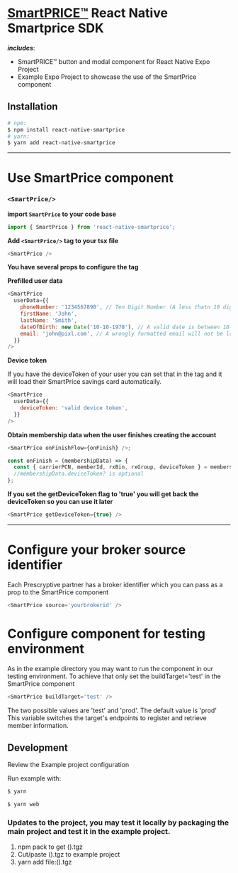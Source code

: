 # [SmartPRICE™](https://smartprice.myrx.io/) React Native Smartprice SDK

**_includes_**:

- SmartPRICE™ button and modal component for React Native Expo Project
- Example Expo Project to showcase the use of the SmartPrice component

## Installation

```sh
# npm:
$ npm install react-native-smartprice
# yarn:
$ yarn add react-native-smartprice
```

---

# Use SmartPrice component

### `<SmartPrice/>`

**import `SmartPrice` to your code base**

```js
import { SmartPrice } from 'react-native-smartprice';
```

**Add `<SmartPrice/>` tag to your tsx file**

```js
<SmartPrice />
```

**You have several props to configure the tag**

**Prefilled user data**

```js
<SmartPrice
  userData={{
    phoneNumber: '1234567890', // Ten Digit Number (A less thatn 10 digit number will not load)
    firstName: 'John',
    lastName: 'Smith',
    dateOfBirth: new Date('10-10-1978'), // A valid date is between 18-65 years old
    email: 'john@pixl.com', // A wrongly formatted email will not be loaded
  }}
/>
```

**Device token**

If you have the deviceToken of your user you can set that in the tag
and it will load their SmartPrice savings card automatically.

```js
<SmartPrice
  userData={{
    deviceToken: 'valid device token',
  }}
/>
```

**Obtain membership data when the user finishes creating the account**

```js
<SmartPrice onFinishFlow={onFinish} />;

const onFinish = (membershipData) => {
  const { carrierPCN, memberId, rxBin, rxGroup, deviceToken } = membershipData;
  //membershipData.deviceToken? is optional
};
```

**If you set the getDeviceToken flag to 'true' you will get back the deviceToken so you can use it later**

```js
<SmartPrice getDeviceToken={true} />
```

---

# Configure your broker source identifier

Each Prescryptive partner has a broker identifier which you can pass as a prop
to the SmartPrice component

```js
<SmartPrice source='yourbrokerid' />
```

# Configure component for testing environment

As in the example directory you may want to run the component in our testing environment.
To achieve that only set the buildTarget='test' in the SmartPrice component

```js
<SmartPrice buildTarget='test' />
```

The two possible values are 'test' and 'prod'. The default value is 'prod'
This variable switches the target's endpoints to register and retrieve member information.

## Development

Review the Example project configuration

Run example with:

```sh
$ yarn
```

```sh
$ yarn web
```

### Updates to the project, you may test it locally by packaging the main project and test it in the example project.

1. npm pack to get ().tgz
2. Cut/paste ().tgz to example project
3. yarn add file:().tgz
